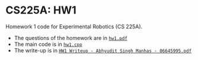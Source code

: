 # CS225A: HW1
Homework 1 code for Experimental Robotics (CS 225A).

* The questions of the homework are in [`hw1.pdf`](hw1.pdf)
* The main code is in [`hw1.cpp`](hw1.cpp)
* The write-up is in [`HW1 Writeup - Abhyudit Singh Manhas - 06645995.pdf`](https://github.com/abhyudit309/CS225A_HW1/blob/main/HW1%20Writeup%20-%20Abhyudit%20Singh%20Manhas%20-%2006645995.pdf)

